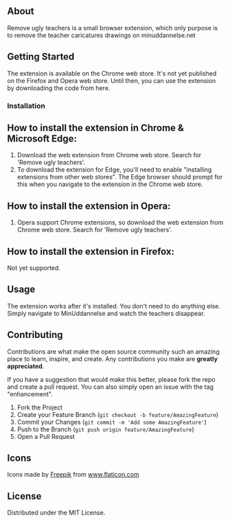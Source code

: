 ## About

Remove ugly teachers is a small browser extension, which only purpose is to remove the teacher caricatures drawings on minuddannelse.net

## Getting Started

The extension is available on the Chrome web store. It's not yet published on the Firefox and Opera web store.
Until then, you can use the extension by downloading the code from here.

### Installation

## How to install the extension in Chrome & Microsoft Edge:

1. Download the web extension from Chrome web store. Search for 'Remove ugly teachers'.
2. To download the extension for Edge, you'll need to enable "installing extensions from other web stores". The Edge browser should prompt for this when you navigate to the extension in the Chrome web store.

## How to install the extension in Opera:

1. Opera support Chrome extensions, so download the web extension from Chrome web store. Search for 'Remove ugly teachers'.

## How to install the extension in Firefox:

Not yet supported.
## Usage

The extension works after it's installed. You don't need to do anything else.
Simply navigate to MinUddannelse and watch the teachers disappear.

## Contributing

Contributions are what make the open source community such an amazing place to learn, inspire, and create. Any contributions you make are **greatly appreciated**.

If you have a suggestion that would make this better, please fork the repo and create a pull request. You can also simply open an issue with the tag "enhancement".

1. Fork the Project
2. Create your Feature Branch (`git checkout -b feature/AmazingFeature`)
3. Commit your Changes (`git commit -m 'Add some AmazingFeature'`)
4. Push to the Branch (`git push origin feature/AmazingFeature`)
5. Open a Pull Request

## Icons

<p>Icons made by <a href="https://www.freepik.com" title="Freepik">Freepik</a> from <a href="https://www.flaticon.com/" title="Flaticon">www.flaticon.com</a></p>

## License

Distributed under the MIT License.
